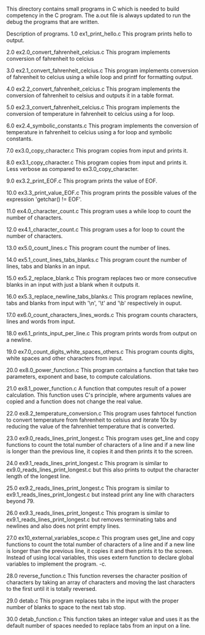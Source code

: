 This directory contains small programs in C which is needed to build competency
in the C program. The a.out file is always updated to run the debug the programs
that are written.

Description of programs.
1.0 ex1_print_hello.c
This program prints hello to output.

2.0 ex2.0_convert_fahrenheit_celcius.c
This program implements conversion of fahrenheit to celcius

3.0 ex2.1_convert_fahrenheit_celcius.c
This program implements conversion of fahrenheit to celcius using a while loop
and printf for formatting output.

4.0 ex2.2_convert_fahrenheit_celcius.c
This program implements the conversion of fahrenheit to celsius and outputs it
in a table format.

5.0 ex2.3_convert_fahrenheit_celcius.c
This program implements the conversion of temperature in fahrenheit to celcius
using a for loop.

6.0 ex2.4_symbolic_constants.c
This program implements the conversion of temperature in fahrenheit to celcius
using a for loop and symbolic constants.

7.0 ex3.0_copy_character.c
This program copies from input and prints it.

8.0 ex3.1_copy_character.c
This program copies from input and prints it. Less verbose as compared to
ex3.0_copy_character.

9.0 ex3.2_print_EOF.c
This program prints the value of EOF.

10.0 ex3.3_print_value_EOF.c
This program prints the possible values of the expression 'getchar() != EOF'.

11.0 ex4.0_character_count.c
This program uses a while loop to count the number of characters.

12.0 ex4.1_character_count.c
This program uses a for loop to count the number of characters.

13.0 ex5.0_count_lines.c
This program count the number of lines.

14.0 ex5.1_count_lines_tabs_blanks.c
This program count the number of lines, tabs and blanks in an input.

15.0 ex5.2_replace_blank.c
This program replaces two or more consecutive blanks in an input with just
a blank when it outputs it.

16.0 ex5.3_replace_newline_tabs_blanks.c
This program replaces newline, tabs and blanks from input with '\n', '\t'
and '\b' respectively in ouput.

17.0 ex6.0_count_characters_lines_words.c
This program counts characters, lines and words from input.

18.0 ex6.1_prints_input_per_line.c
This program prints words from output on a newline.

19.0 ex7.0_count_digits_white_spaces_others.c
This program counts digits, white spaces and other characters from input.

20.0 ex8.0_power_function.c
This program contains a function that take two parameters, exponent and base,
to compute calculations.

21.0 ex8.1_power_function.c
A function that computes result of a power calculation. This function uses C's
principle, where arguments values are copied and a function does not change the
real value.

22.0 ex8.2_temperature_conversion.c
This program uses fahrtocel function to convert temperature from fahrenheit to
celsius and iterate 10x by reducing the value of the fahrenhiet temperature that
is converted.

23.0 ex9.0_reads_lines_print_longest.c
This program uses get_line and copy functions to count the total number of
characters of a line and if a new line is longer than the previous line, it
copies it and then prints it to the screen.

24.0 ex9.1_reads_lines_print_longest.c
This program is similar to ex9.0_reads_lines_print_longest.c but this also
prints to output the character length of the longest line.

25.0 ex9.2_reads_lines_print_longest.c
This program is similar to ex9.1_reads_lines_print_longest.c but instead print
any line with characters beyond 79.

26.0 ex9.3_reads_lines_print_longest.c
This program is similar to ex9.1_reads_lines_print_longest.c but removes
terminating tabs and newlines and also does not print empty lines.

27.0 ex10_external_variables_scope.c
This program uses get_line and copy functions to count the total number of
characters of a line and if a new line is longer than the previous line, it
copies it and then prints it to the screen. Instead of using local variables,
this uses extern function to declare global variables to implement the program.
-c.

28.0 reverse_function.c
This function reverses the character position of characters by taking an array
of characters and moving the last characters to the first until it is totally
reversed.

29.0 detab.c
This program replaces tabs in the input with the proper number of blanks to
space to the next tab stop.

30.0 detab_function.c
This function takes an integer value and uses it as the default number of
spaces needed to replace tabs from an input on a line.